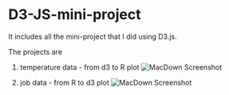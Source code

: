 # D3-JS-mini-project
It includes all the mini-project that I did using D3.js.

The projects are
1. temperature data - from d3 to R plot
![MacDown Screenshot](http://d.pr/i/10UGP+)

2. job data - from R to d3 plot
![MacDown Screenshot](http://d.pr/i/10UGP+)
